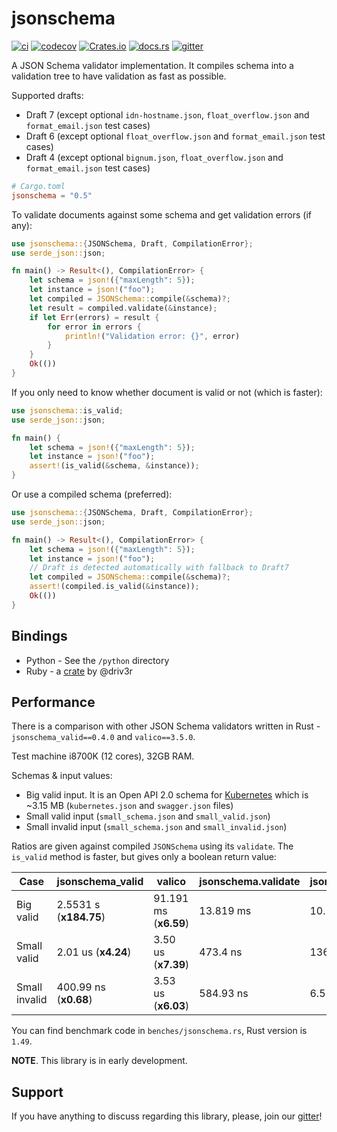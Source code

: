 # jsonschema

[![ci](https://github.com/Stranger6667/jsonschema-rs/workflows/ci/badge.svg)](https://github.com/Stranger6667/jsonschema-rs/actions)
[![codecov](https://codecov.io/gh/Stranger6667/jsonschema-rs/branch/master/graph/badge.svg)](https://codecov.io/gh/Stranger6667/jsonschema-rs)
[![Crates.io](https://img.shields.io/crates/v/jsonschema.svg)](https://crates.io/crates/jsonschema)
[![docs.rs](https://docs.rs/jsonschema/badge.svg?version=0.5.0)](https://docs.rs/jsonschema/0.5.0/jsonschema/)
[![gitter](https://img.shields.io/gitter/room/Stranger6667/jsonschema-rs.svg)](https://gitter.im/Stranger6667/jsonschema-rs)

A JSON Schema validator implementation. It compiles schema into a validation tree to have validation as fast as possible.

Supported drafts:

- Draft 7 (except optional `idn-hostname.json`, `float_overflow.json` and `format_email.json` test cases)
- Draft 6 (except optional `float_overflow.json` and `format_email.json` test cases)
- Draft 4 (except optional `bignum.json`, `float_overflow.json` and `format_email.json` test cases)

```toml
# Cargo.toml
jsonschema = "0.5"
```

To validate documents against some schema and get validation errors (if any):

```rust
use jsonschema::{JSONSchema, Draft, CompilationError};
use serde_json::json;

fn main() -> Result<(), CompilationError> {
    let schema = json!({"maxLength": 5});
    let instance = json!("foo");
    let compiled = JSONSchema::compile(&schema)?;
    let result = compiled.validate(&instance);
    if let Err(errors) = result {
        for error in errors {
            println!("Validation error: {}", error)
        }
    }
    Ok(())
}
```

If you only need to know whether document is valid or not (which is faster):

```rust
use jsonschema::is_valid;
use serde_json::json;

fn main() {
    let schema = json!({"maxLength": 5});
    let instance = json!("foo");
    assert!(is_valid(&schema, &instance));
}
```

Or use a compiled schema (preferred):

```rust
use jsonschema::{JSONSchema, Draft, CompilationError};
use serde_json::json;

fn main() -> Result<(), CompilationError> {
    let schema = json!({"maxLength": 5});
    let instance = json!("foo");
    // Draft is detected automatically with fallback to Draft7
    let compiled = JSONSchema::compile(&schema)?;
    assert!(compiled.is_valid(&instance));
    Ok(())
}
```

## Bindings

- Python - See the `/python` directory
- Ruby - a [crate](https://github.com/driv3r/rusty_json_schema) by @driv3r

## Performance

There is a comparison with other JSON Schema validators written in Rust - `jsonschema_valid==0.4.0` and `valico==3.5.0`.

Test machine i8700K (12 cores), 32GB RAM.

Schemas & input values:

- Big valid input. It is an Open API 2.0 schema for [Kubernetes](https://raw.githubusercontent.com/APIs-guru/openapi-directory/master/APIs/kubernetes.io/v1.10.0/swagger.yaml) which is ~3.15 MB (`kubernetes.json` and `swagger.json` files)
- Small valid input (`small_schema.json` and `small_valid.json`)
- Small invalid input (`small_schema.json` and `small_invalid.json`)

Ratios are given against compiled `JSONSchema` using its `validate`. The `is_valid` method is faster, but gives only a boolean return value:

| Case          | jsonschema_valid        | valico                  | jsonschema.validate   | jsonschema.is_valid    |
| ------------- | ----------------------- | ----------------------- | --------------------- | ---------------------- |
| Big valid     | 2.5531 s (**x184.75**)  | 91.191 ms (**x6.59**)   | 13.819 ms             | 10.599 ms (**x0.76**)  |
| Small valid   | 2.01 us    (**x4.24**)  | 3.50 us   (**x7.39**)   | 473.4 ns              | 136.22 ns (**x0.28**)  |
| Small invalid | 400.99 ns  (**x0.68**)  | 3.53 us   (**x6.03**)   | 584.93 ns             | 6.55 ns  (**x0.011**)  |

You can find benchmark code in `benches/jsonschema.rs`, Rust version is `1.49`.

**NOTE**. This library is in early development.

## Support

If you have anything to discuss regarding this library, please, join our [gitter](https://gitter.im/Stranger6667/jsonschema-rs)!
